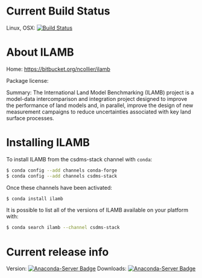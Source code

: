 # Current Build Status

Linux, OSX: [![Build Status](https://travis-ci.org/csdms-stack/ilamb-recipe.svg?branch=master)](https://travis-ci.org/csdms-stack/ilamb-recipe)

# About ILAMB

Home: https://bitbucket.org/ncollier/ilamb

Package license:

Summary: The International Land Model Benchmarking (ILAMB) project is a model-data intercomparison and integration project designed to improve the performance of land models and, in parallel, improve the design of new measurement campaigns to reduce uncertainties associated with key land surface processes.

# Installing ILAMB

To install ILAMB from the csdms-stack channel with `conda`:

```bash
$ conda config --add channels conda-forge
$ conda config --add channels csdms-stack
```

Once these channels have been activated:

```bash
$ conda install ilamb
```

It is possible to list all of the versions of ILAMB available on your
platform with:

```bash
$ conda search ilamb --channel csdms-stack
```

# Current release info

Version: [![Anaconda-Server Badge](https://anaconda.org/csdms-stack/ilamb/badges/version.svg)](https://anaconda.org/csdms-stack/ilamb)
Downloads: [![Anaconda-Server Badge](https://anaconda.org/csdms-stack/ilamb/badges/downloads.svg)](https://anaconda.org/csdms-stack/ilamb)
